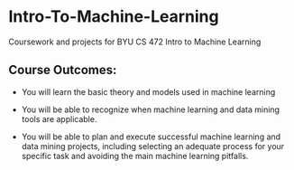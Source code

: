 # Intro-To-Machine-Learning
Coursework and projects for BYU CS 472 Intro to Machine Learning

## Course Outcomes: 

- You will learn the basic theory and models used in machine learning

- You will be able to recognize when machine learning and data mining tools are applicable.

- You will be able to plan and execute successful machine learning and data mining projects, including selecting an adequate process for your specific task and avoiding the main machine learning pitfalls.
